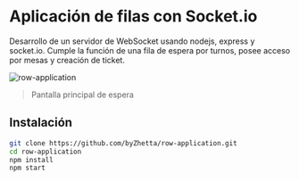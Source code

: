 # Aplicación de filas con Socket.io

Desarrollo de un servidor de WebSocket usando nodejs, express y socket.io. Cumple la función de una fila de espera por turnos, posee acceso por mesas y creación de ticket.

![row-application](https://res.cloudinary.com/dhpf7lthd/image/upload/v1679420450/row-app-1_l87oeo.jpg)

> Pantalla principal de espera 

## Instalación

```bash
git clone https://github.com/byZhetta/row-application.git
cd row-application
npm install
npm start
```
